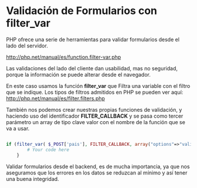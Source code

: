 # Validación de Formularios con filter_var

PHP ofrece una serie de herramientas para validar formularios desde el lado del servidor.

http://php.net/manual/es/function.filter-var.php

Las validaciones del lado del cliente dan usabilidad, mas no seguridad, porque la información se puede alterar desde el navegador.

En este caso usamos la función __filter_var__ que Filtra una variable con el filtro que se indique.
Los tipos de filtros admitidos en PHP se pueden ver aquí:
http://php.net/manual/es/filter.filters.php 

También nos podemos crear nuestras propias funciones de validación, y haciendo uso del identificador __FILTER_CALLBACK__ y se pasa como tercer parámetro un array de tipo clave valor con el nombre de la función que se va a usar.

```php 

if (filter_var( $_POST['pais'], FILTER_CALLBACK, array("options"=>"validaSelect")) == false){
		# Your code here
	}

```

Validar formularios desde el backend, es de mucha importancia, ya que nos aseguramos que los errores en los datos se reduzcan al mínimo y así tener una buena integridad. 